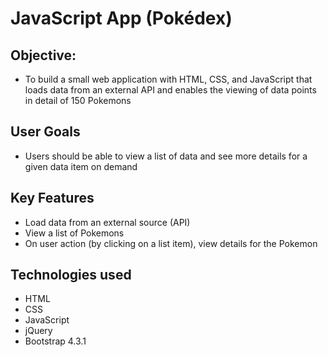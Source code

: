 # JavaScript App (Pokédex)

## Objective:

* To build a small web application with HTML, CSS, and JavaScript that loads data from an
  external API and enables the viewing of data points in detail of 150 Pokemons

##  User Goals

*  Users should be able to view a list of data and see more details for a given data item on demand

## Key Features

* Load data from an external source (API)
* View a list of Pokemons
* On user action (by clicking on a list item), view details for the Pokemon

## Technologies used

* HTML
* CSS
* JavaScript
* jQuery
* Bootstrap 4.3.1